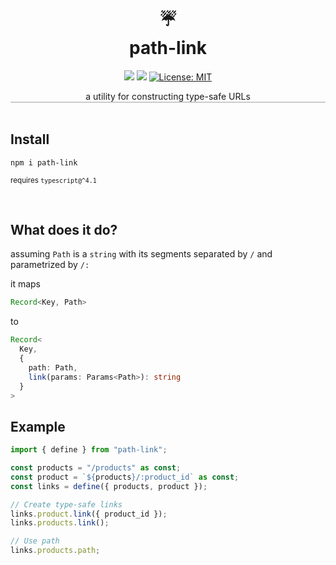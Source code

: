 <h1 align="center" style="margin-top:0;"> 
<div>☔</div>
<div>path-link</div> </h1>
<p align="center">
  <img src="https://img.shields.io/npm/v/readme-md-generator.svg" />
  <img src="https://img.shields.io/bundlephobia/minzip/alpinejs" />
  <a href="https://github.com/kefranabg/readme-md-generator/blob/master/LICENSE">
    <img alt="License: MIT" src="https://img.shields.io/badge/license-MIT-blue.svg" target="_blank" />
  </a>
</p>

<div align="center">a utility for constructing type-safe URLs</div>
<!-- <div align="center">parameterized URLs utility</div> -->

<div style="text-align: center; border-top: 1px solid #ccc; border-bottom: 1px solid #ccc">
</div>
<br/>

## **Install**

`npm i path-link`

<sub>requires `typescript@^4.1`</sub>

<br/>

## **What does it do?**

assuming `Path` is a `string` with its segments separated by `/` and parametrized by `/:`

it maps

```typescript
Record<Key, Path>
```

to

```typescript
Record<
  Key,
  {
    path: Path,
    link(params: Params<Path>): string
  }
>
```

## **Example**

```typescript
import { define } from "path-link";

const products = "/products" as const;
const product = `${products}/:product_id` as const;
const links = define({ products, product });

// Create type-safe links
links.product.link({ product_id });
links.products.link();

// Use path
links.products.path;
```
